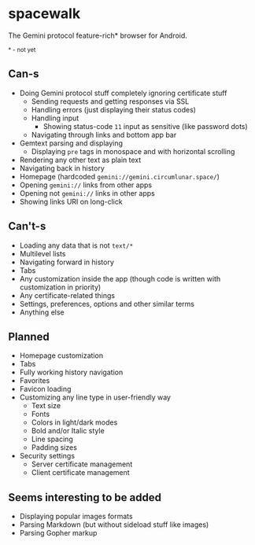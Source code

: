 # spacewalk
The Gemini protocol feature-rich* browser for Android.

<sup>* - not yet</sup>

## Can-s
- Doing Gemini protocol stuff completely ignoring certificate stuff
  - Sending requests and getting responses via SSL
  - Handling errors (just displaying their status codes)
  - Handling input
    - Showing status-code `11` input as sensitive (like password dots)
  - Navigating through links and bottom app bar
- Gemtext parsing and displaying
  - Displaying `pre` tags in monospace and with horizontal scrolling
- Rendering any other text as plain text
- Navigating back in history
- Homepage (hardcoded `gemini://gemini.circumlunar.space/`)
- Opening `gemini://` links from other apps
- Opening not `gemini://` links in other apps
- Showing links URI on long-click

## Can't-s
- Loading any data that is not `text/*`
- Multilevel lists
- Navigating forward in history
- Tabs
- Any customization inside the app (though code is written with customization in priority)
- Any certificate-related things
- Settings, preferences, options and other similar terms
- Anything else

## Planned
- Homepage customization
- Tabs
- Fully working history navigation
- Favorites
- Favicon loading
- Customizing any line type in user-friendly way
  - Text size
  - Fonts
  - Colors in light/dark modes
  - Bold and/or Italic style
  - Line spacing
  - Padding sizes
- Security settings
  - Server certificate management
  - Client certificate management

## Seems interesting to be added
- Displaying popular images formats
- Parsing Markdown (but without sideload stuff like images)
- Parsing Gopher markup

